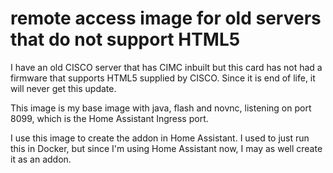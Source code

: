 # remote access image for old servers that do not support HTML5

I have an old CISCO server that has CIMC inbuilt but this card has not had a firmware 
that supports HTML5 supplied by CISCO. Since it is end of life, it will never get this update.

This image is my base image with java, flash and novnc, listening on port 8099, which is the
Home Assistant Ingress port.

I use this image to create the addon in Home Assistant. I used to just run this in Docker, but
since I'm using Home Assistant now, I may as well create it as an addon.

